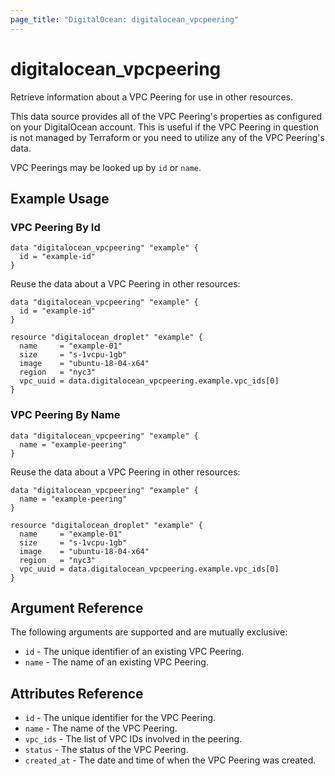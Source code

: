 ```yaml
---
page_title: "DigitalOcean: digitalocean_vpcpeering"
---
```


# digitalocean_vpcpeering

Retrieve information about a VPC Peering for use in other resources.

This data source provides all of the VPC Peering's properties as configured on your 
DigitalOcean account. This is useful if the VPC Peering in question is not managed by 
Terraform or you need to utilize any of the VPC Peering's data.

VPC Peerings may be looked up by `id` or `name`.

## Example Usage

### VPC Peering By Id

```hcl
data "digitalocean_vpcpeering" "example" {
  id = "example-id"
}
```

Reuse the data about a VPC Peering in other resources:

```hcl
data "digitalocean_vpcpeering" "example" {
  id = "example-id"
}

resource "digitalocean_droplet" "example" {
  name     = "example-01"
  size     = "s-1vcpu-1gb"
  image    = "ubuntu-18-04-x64"
  region   = "nyc3"
  vpc_uuid = data.digitalocean_vpcpeering.example.vpc_ids[0]
}
```

### VPC Peering By Name

```hcl
data "digitalocean_vpcpeering" "example" {
  name = "example-peering"
}
```

Reuse the data about a VPC Peering in other resources:

```hcl
data "digitalocean_vpcpeering" "example" {
  name = "example-peering"
}

resource "digitalocean_droplet" "example" {
  name     = "example-01"
  size     = "s-1vcpu-1gb"
  image    = "ubuntu-18-04-x64"
  region   = "nyc3"
  vpc_uuid = data.digitalocean_vpcpeering.example.vpc_ids[0]
}
```

## Argument Reference

The following arguments are supported and are mutually exclusive:

* `id` - The unique identifier of an existing VPC Peering.
* `name` - The name of an existing VPC Peering.

## Attributes Reference

* `id` - The unique identifier for the VPC Peering.
* `name` - The name of the VPC Peering.
* `vpc_ids` - The list of VPC IDs involved in the peering.
* `status` - The status of the VPC Peering.
* `created_at` - The date and time of when the VPC Peering was created.
